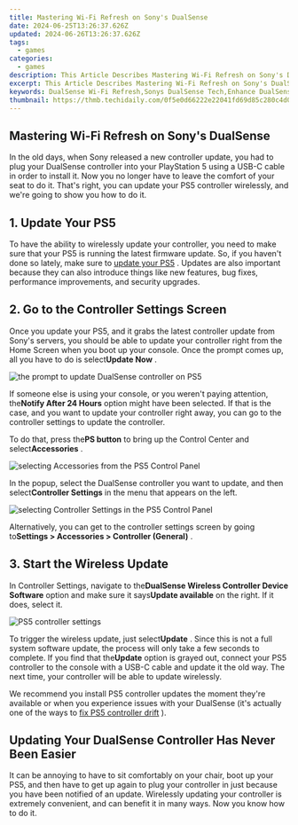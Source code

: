 ```yaml
---
title: Mastering Wi-Fi Refresh on Sony's DualSense
date: 2024-06-25T13:26:37.626Z
updated: 2024-06-26T13:26:37.626Z
tags:
  - games
categories:
  - games
description: This Article Describes Mastering Wi-Fi Refresh on Sony's DualSense
excerpt: This Article Describes Mastering Wi-Fi Refresh on Sony's DualSense
keywords: DualSense Wi-Fi Refresh,Sonys DualSense Tech,Enhance DualSense Connections,Refreshing Sony Gaming Console,Optimize DualSense Wi-Fi,Sony's DualSense Networking,Advanced Wi-Fi in DualSense
thumbnail: https://thmb.techidaily.com/0f5e0d66222e22041fd69d85c280c4d0b12cd9d4f6abc800d81cd69169ce6a1c.jpg
---
```


## Mastering Wi-Fi Refresh on Sony's DualSense

 In the old days, when Sony released a new controller update, you had to plug your DualSense controller into your PlayStation 5 using a USB-C cable in order to install it. Now you no longer have to leave the comfort of your seat to do it. That's right, you can update your PS5 controller wirelessly, and we're going to show you how to do it.

## 1\. Update Your PS5

 To have the ability to wirelessly update your controller, you need to make sure that your PS5 is running the latest firmware update. So, if you haven't done so lately, make sure to [update your PS5](https://www.makeuseof.com/how-to-update-ps5/) . Updates are also important because they can also introduce things like new features, bug fixes, performance improvements, and security upgrades.

## 2\. Go to the Controller Settings Screen

 Once you update your PS5, and it grabs the latest controller update from Sony's servers, you should be able to update your controller right from the Home Screen when you boot up your console. Once the prompt comes up, all you have to do is select**Update Now** .

![the prompt to update DualSense controller on PS5](https://static1.makeuseofimages.com/wordpress/wp-content/uploads/wm/2023/10/prompt-to-update-dualsense-controller-on-ps5.jpg)

 If someone else is using your console, or you weren't paying attention, the**Notify After 24 Hours** option might have been selected. If that is the case, and you want to update your controller right away, you can go to the controller settings to update the controller.

 To do that, press the**PS button** to bring up the Control Center and select**Accessories** .

![selecting Accessories from the PS5 Control Panel](https://static1.makeuseofimages.com/wordpress/wp-content/uploads/wm/2023/10/selecting-accessories-from-the-ps5-control-panel.jpg)

 In the popup, select the DualSense controller you want to update, and then select**Controller Settings** in the menu that appears on the left.

![selecting Controller Settings in the PS5 Control Panel](https://static1.makeuseofimages.com/wordpress/wp-content/uploads/wm/2023/10/selecting-controller-settings-in-the-ps5-control-panel.jpg)

 Alternatively, you can get to the controller settings screen by going to**Settings > Accessories > Controller (General)** .

## 3\. Start the Wireless Update

 In Controller Settings, navigate to the**DualSense Wireless Controller Device Software** option and make sure it says**Update available** on the right. If it does, select it.

![PS5 controller settings](https://static1.makeuseofimages.com/wordpress/wp-content/uploads/wm/2023/10/ps5-controller-settings.jpg)

 To trigger the wireless update, just select**Update** . Since this is not a full system software update, the process will only take a few seconds to complete. If you find that the**Update** option is grayed out, connect your PS5 controller to the console with a USB-C cable and update it the old way. The next time, your controller will be able to update wirelessly.

 We recommend you install PS5 controller updates the moment they're available or when you experience issues with your DualSense (it's actually one of the ways to [fix PS5 controller drift](https://www.makeuseof.com/fix-drifting-ps5-dualsense-controller/) ).

## Updating Your DualSense Controller Has Never Been Easier

 It can be annoying to have to sit comfortably on your chair, boot up your PS5, and then have to get up again to plug your controller in just because you have been notified of an update. Wirelessly updating your controller is extremely convenient, and can benefit it in many ways. Now you know how to do it.


<ins class="adsbygoogle"
     style="display:block"
     data-ad-format="autorelaxed"
     data-ad-client="ca-pub-7571918770474297"
     data-ad-slot="1223367746"></ins>



<ins class="adsbygoogle"
     style="display:block"
     data-ad-client="ca-pub-7571918770474297"
     data-ad-slot="8358498916"
     data-ad-format="auto"
     data-full-width-responsive="true"></ins>


